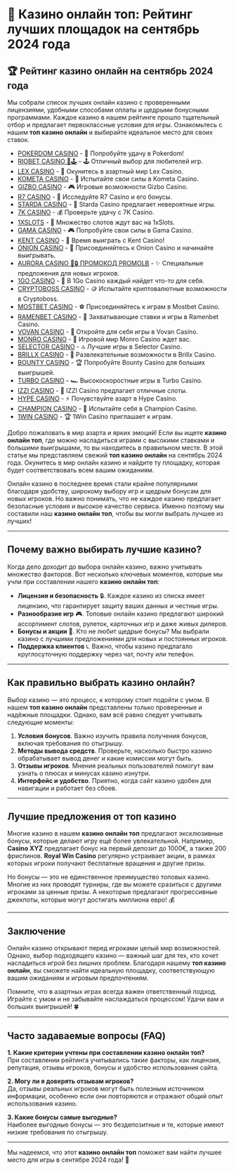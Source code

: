 # 🎰 Казино онлайн топ: Рейтинг лучших площадок на сентябрь 2024 года
## 🏆 Рейтинг казино онлайн на сентябрь 2024 года

Мы собрали список лучших онлайн казино с проверенными лицензиями, удобными способами оплаты и щедрыми бонусными программами. Каждое казино в нашем рейтинге прошло тщательный отбор и предлагает первоклассные условия для игры. Ознакомьтесь с нашим **топ казино онлайн** и выбирайте идеальное место для своих ставок.
- [POKERDOM CASINO](https://brandplay.link/Bxg7SC7H) - 🎰 Попробуйте удачу в Pokerdom!
- [RIOBET CASINO 🌟🕹️](https://brandplay.link/dtx89f2L) - 🕹️ Отличный выбор для любителей игр.
- [LEX CASINO](https://brandplay.link/2HFTmBc8) - 🎲 Окунитесь в азартный мир Lex Casino.
- [KOMETA CASINO](https://brandplay.link/tLG15CCb) - 🚀 Испытайте свои силы в Kometa Casino.
- [GIZBO CASINO](https://gizbo-tea02.com/c8e962e89) - 🎮 Игровые возможности Gizbo Casino.
- [R7 CASINO](https://brandplay.link/zPmNmTWG) - 💎 Исследуйте R7 Casino и его бонусы.
- [STARDA CASINO](https://brandplay.link/cpFQbWKn) - 🌠 Starda Casino предлагает невероятные игры.
- [7K CASINO](https://brandplay.link/dd46bNgD) - 💰 Проверьте удачу с 7K Casino.
- [1XSLOTS](https://brandplay.link/R4xfxqdm) - 🎰 Множество слотов ждут вас на 1xSlots.
- [GAMA CASINO](https://brandplay.link/zrZpLFTP) - 🎮 Попробуйте свои силы в Gama Casino.
- [KENT CASINO](https://passage-through-deserts.com/de0514c15) - 🤑 Время выиграть с Kent Casino!
- [ONION CASINO](https://obclk001-2d.top/click?offer_id=986&partner_id=10542&landing_id=1798&utm_medium=affiliate&sub_1=oncasino3) - 🧅 Присоединяйтесь к Onion Casino и начинайте выигрывать.
- [AURORA CASINO 🌌🔒 ПРОМОКОД PROMOLB](https://10trafic-stat2.com/click/668546566bcc6313411604c7/6766/15114/subaccount?promocode=PROMOLB) - ✨ Специальные предложения для новых игроков.
- [1GO CASINO](https://1go-ircp01.com/ce015f410) - 🎯 В 1Go Casino каждый найдет что-то для себя.
- [CRYPTOBOSS CASINO](https://cryptobossc.online/d847bcfa9) - 🪙 Испытайте криптовалютные возможности в Cryptoboss.
- [MOSTBET CASINO](https://ktbtis024ifqfn0mst.com/beQs) - ⚽ Присоединяйтесь к играм в Mostbet Casino.
- [RAMENBET CASINO](https://get.saltyram.com/ru/registration?apkpop=0&partner=p24970p3296034p5526) - 🍜 Захватывающие ставки и игры в Ramenbet Casino.
- [VOVAN CASINO](https://vovan.site/d2375cf9b) - 🎰 Откройте для себя игры в Vovan Casino.
- [MONRO CASINO](https://mnr-ircp01.com/c3ce72a2c) - 🎲 Игровой мир Monro Casino ждет вас.
- [SELECTOR CASINO](https://gosel.pl/SELVK) - 🔝 Лучшие игры в Selector Casino.
- [BRILLX CASINO](https://brillx.pub/BRIVK) - 💎 Развлекательные возможности в Brillx Casino.
- [BOUNTY CASINO](https://bounty-casino.de/BOVK) - 🏆 Попробуйте Bounty Casino для больших выигрышей.
- [TURBO CASINO](https://turbo-casino.pro/TURVK) - 🏎️ Высокоскоростные игры в Turbo Casino.
- [IZZI CASINO](https://izzi-fr03.com/ca7c8a7b7) - 🎰 IZZI Casino предлагает отличные слоты.
- [HYPE CASINO](https://hypekaz.com/dc2f44ad0) - ⚡ Почувствуйте азарт в Hype Casino.
- [CHAMPION CASINO](https://champcasino.ink/pobeda/doa-hats?p80412p305331p112c) - 🏅 Испытайте себя в Champion Casino.
- [1WIN CASINO](https://brandplay.link/6F5VqbyZ) - 🏆 1Win Casino приглашает к играм.

Добро пожаловать в мир азарта и ярких эмоций! Если вы ищете **казино онлайн топ**, где можно насладиться играми с высокими ставками и большими выигрышами, то вы находитесь в правильном месте. В этой статье мы представляем свежий **топ казино онлайн** на сентябрь 2024 года. Окунитесь в мир онлайн казино и найдите ту площадку, которая будет соответствовать всем вашим ожиданиям.

Онлайн казино в последнее время стали крайне популярными благодаря удобству, широкому выбору игр и щедрым бонусам для новых игроков. Но важно понимать, что не каждое казино предлагает безопасные условия и высокое качество сервиса. Именно поэтому мы составили наш **казино онлайн топ**, чтобы вы могли выбрать лучшее из лучших!

---
## Почему важно выбирать лучшие казино?

Когда дело доходит до выбора онлайн казино, важно учитывать множество факторов. Вот несколько ключевых моментов, которые мы учли при составлении нашего **казино онлайн топ**:

- **Лицензия и безопасность** 🔒. Каждое казино из списка имеет лицензию, что гарантирует защиту ваших данных и честные игры.
- **Разнообразие игр** 🎮. Топовые онлайн казино предлагают широкий ассортимент слотов, рулеток, карточных игр и даже живых дилеров.
- **Бонусы и акции** 🎁. Кто не любит щедрые бонусы? Мы выбрали казино с лучшими предложениями для новых и постоянных игроков.
- **Поддержка клиентов** 📞. Важно, чтобы казино предлагало круглосуточную поддержку через чат, почту или телефон.

---

## Как правильно выбрать казино онлайн?

Выбор казино — это процесс, к которому стоит подойти с умом. В нашем **топ казино онлайн** представлены только проверенные и надёжные площадки. Однако, вам всё равно следует учитывать следующие моменты:

1. **Условия бонусов**. Важно изучить правила получения бонусов, включая требования по отыгрышу.
2. **Методы вывода средств**. Проверьте, насколько быстро казино обрабатывает вывод денег и какие комиссии могут быть.
3. **Отзывы игроков**. Мнения реальных пользователей помогут вам узнать о плюсах и минусах казино изнутри.
4. **Интерфейс и удобство**. Приятно, когда сайт казино удобен для навигации и работает без сбоев.

---

## Лучшие предложения от топ казино

Многие казино в нашем **казино онлайн топ** предлагают эксклюзивные бонусы, которые делают игру ещё более увлекательной. Например, **Casino XYZ** предлагает бонус на первый депозит до 1000€, а также 200 фриспинов. **Royal Win Casino** регулярно устраивает акции, в рамках которых игроки получают бесплатные вращения и другие призы.

Но бонусы — это не единственное преимущество топовых казино. Многие из них проводят турниры, где вы можете сразиться с другими игроками за ценные призы. А некоторые предлагают прогрессивные джекпоты, которые могут достигать миллиона евро! 💰

---

## Заключение

Онлайн казино открывают перед игроками целый мир возможностей. Однако, выбор подходящего казино — важный шаг для тех, кто хочет насладиться игрой без лишних проблем. Благодаря нашему **топ казино онлайн**, вы сможете найти идеальную площадку, соответствующую вашим ожиданиям и игровым предпочтениям.

Помните, что в азартных играх всегда важен ответственный подход. Играйте с умом и не забывайте наслаждаться процессом! Удачи вам и больших выигрышей! 🍀

---

## Часто задаваемые вопросы (FAQ)

**1. Какие критерии учтены при составлении казино онлайн топ?**  
При составлении рейтинга учитывались такие факторы, как лицензия, репутация, отзывы игроков, бонусы и удобство использования сайта.

**2. Могу ли я доверять отзывам игроков?**  
Да, отзывы реальных игроков могут быть полезным источником информации, особенно если они повторяются и отражают общий опыт использования казино.

**3. Какие бонусы самые выгодные?**  
Наиболее выгодные бонусы — это бездепозитные и те, которые имеют низкие требования по отыгрышу.

---

Мы надеемся, что этот **казино онлайн топ** поможет вам найти лучшее место для игры в сентябре 2024 года! 🎰
